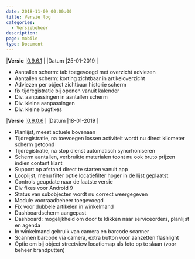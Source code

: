 ```yaml
---
date: 2018-11-09 00:00:00
title: Versie log
categories:
  - Versiebeheer
description:
page: mobile
type: Document
---
```


|**Versie** |[0.9.6.1](http://apk4umobile.v2.ignissoftware.nl/apkupdates/mobilev2/Ignis.apk) | |Datum |25-01-2019 |
* Aantallen scherm: tab toegevoegd met overzicht adviezen
* Aantallen scherm: korting zichtbaar in artikeloverzicht
* Adviezen per object zichtbaar historie scherm
* fix tijdregistratie bij openen vanuit kalender
* Div. aanpassingen in aantallen scherm
* Div. kleine aanpassingen
* Div. kleine bugfixes

|**Versie** |[0.9.0.6](http://apk4umobile.v2.ignissoftware.nl/apkupdates/mobilev2/Ignis.906.apk) | |Datum |18-01-2019 |
* Planlijst, meest actuele bovenaan
* Tijdregistratie, na toevoegen lossen activiteit wordt nu direct kilometer scherm getoond
* Tijdregistratie, na stop dienst automatisch syncrhoniseren
* Scherm aantallen, verbruikte materialen toont nu ook bruto prijzen indien contant klant
* Support op afstand direct te starten vanuit app
* Looplijst, menu filter optie locatiefilter hoger in de lijst geplaatst
* Controls geupdate naar de laatste versie
* Div fixes voor Android 9
* Status van subobjecten wordt nu correct weergegeven
* Module voorraadbeheer toegevoegd
* Fix voor dubbele artikelen in winkelmand
* Dashboardscherm aangepast
* Dashboard: mogelijkheid om door te klikken naar serviceorders, planlijst en agenda
* In winkelmand gebruik van camera en barcode scanner
* Scannen barcode via camera, extra button voor aanzetten flashlight
* Optie om bij object streetview locatiemap  als foto op te slaan (voor beheer brandputten)


